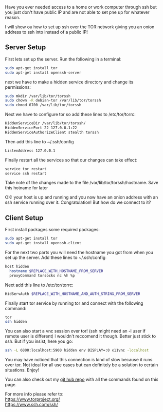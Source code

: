 Have you ever needed access to a home or work computer through ssh but you just don't have public IP and are not able to set pne up for whatever reason.

I will show ou how to set up ssh over the TOR network giving you an onion address to ssh into instead of a public IP!

## Server Setup

First lets set up the server. Run the following in a terminal:

```bash
sudo apt-get install tor
sudo apt-get install openssh-server
```

next we have to make a hidden service directory and change its permissions:

```bash
sudo mkdir /var/lib/tor/torssh
sudo chown -R debian-tor /var/lib/tor/torssh
sudo chmod 0700 /var/lib/tor/torssh
```

Next we have to configure tor so add these lines to /etc/tor/torrc:

```bash
HiddenServiceDir /var/lib/tor/torssh/
HiddenServicePort 22 127.0.0.1:22
HiddenServiceAuthorizeClient stealth torssh
```

Then add this line to ~/.ssh/config

```bash
ListenAddress 127.0.0.1
```

Finally restart all the services so that our changes can take effect:

```bash
service tor restart
service ssh restart
```

Take note of the changes made to the file /var/lib/tor/torssh/hostname. Save this hotname for later

OK! your host is up and running and you now have an onion address with an ssh service running over it. Congratulation! But how do we connect to it?

## Client Setup

First install packages some required packages:

```bash
sudo apt-get install tor
sudo apt-get install openssh-client
```

For the next two parts you will need the hostname you got from when you set up the server. Add these lines to ~/.ssh/config:

```bash
host hidden
  hostname $REPLACE_WITH_HOSTNAME_FROM_SERVER
  proxyCommand torsocks nc %h %p
```

Next add this line to /etc/tor/torrc:

```bash
HidServAuth $REPLACE_WITH_HOSTNAME_AND_AUTH_STRING_FROM_SERVER
```

Finally start tor service by running tor and connect with the following command:

```bash
tor
ssh hidden
```

You can also start a vnc session over tor! (ssh might need an -l user if remote user is different) I wouldn't reccomend it though. Better just stick to ssh. But if you insist, here you go:

```bash
ssh -L 6000:localhost:5900 hidden env DISPLAY=:0 x11vnc -localhost
```

You may have noticed that this connection is kind of slow because it runs over tor. Not ideal for all use cases but can definitely be a solution to certain situations. Enjoy!

You can also check out my [git hub repo](https://github.com/karangejo/ssh-over-tor) with all the commands found on this page.

For more info please refer to:  
https://www.torproject.org/  
https://www.ssh.com/ssh/
